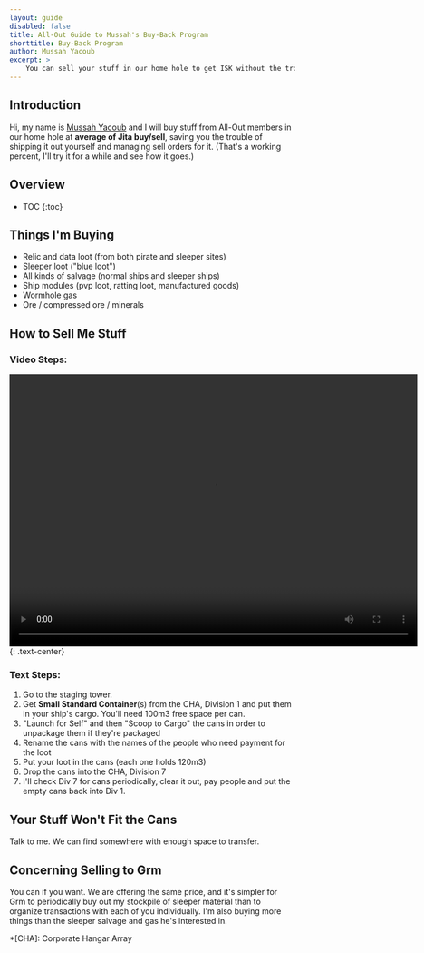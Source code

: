```yaml
---
layout: guide
disabled: false
title: All-Out Guide to Mussah's Buy-Back Program
shorttitle: Buy-Back Program
author: Mussah Yacoub
excerpt: >
    You can sell your stuff in our home hole to get ISK without the trouble of shipping it out to a hub.
---
```


## Introduction

Hi, my name is [Mussah Yacoub](http://evewho.com/pilot/Mussah+Yacoub) and I will buy stuff from All-Out members in our home hole at **average of Jita buy/sell**, saving you the trouble of shipping it out yourself and managing sell orders for it.  (That's a working percent, I'll try it for a while and see how it goes.)

## Overview

* TOC
{:toc}

## Things I'm Buying

- Relic and data loot (from both pirate and sleeper sites)
- Sleeper loot ("blue loot")
- All kinds of salvage (normal ships and sleeper ships)
- Ship modules (pvp loot, ratting loot, manufactured goods)
- Wormhole gas
- Ore / compressed ore / minerals

## How to Sell Me Stuff

### Video Steps:

<video width="720" height="480" autoplay controls>
  <source src="{{site.baseurl}}/img/lootcans.webm" type="video/webm">
  Your browser does not support the video tag.
</video>
{: .text-center}

### Text Steps:

1. Go to the staging tower. 
1. Get **Small Standard Container**(s) from the CHA, Division 1 and put them in your ship's cargo.  You'll need 100m3 free space per can.
1. "Launch for Self" and then "Scoop to Cargo" the cans in order to unpackage them if they're packaged
1. Rename the cans with the names of the people who need payment for the loot
1. Put your loot in the cans (each one holds 120m3)
1. Drop the cans into the CHA, Division 7
1. I'll check Div 7 for cans periodically, clear it out, pay people and put the empty cans back into Div 1.

## Your Stuff Won't Fit the Cans

Talk to me. We can find somewhere with enough space to transfer.

## Concerning Selling to Grm

You can if you want.  We are offering the same price, and it's simpler for Grm to periodically buy out my stockpile of sleeper material than to organize transactions with each of you individually.  I'm also buying more things than the sleeper salvage and gas he's interested in.

*[CHA]: Corporate Hangar Array
